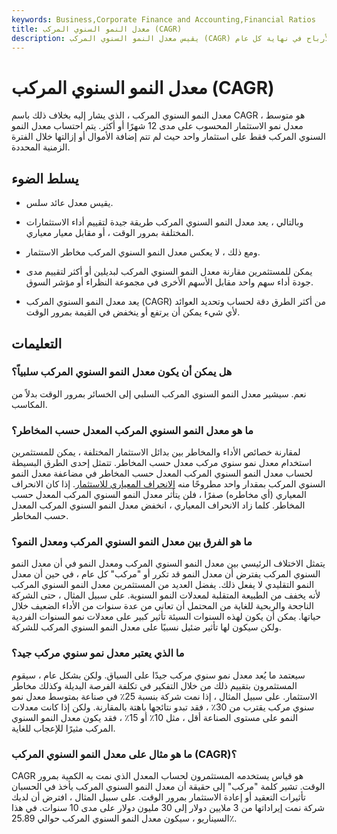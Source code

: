 ```yaml
---
keywords: Business,Corporate Finance and Accounting,Financial Ratios
title: معدل النمو السنوي المركب (CAGR)
description: يقيس معدل النمو السنوي المركب (CAGR) معدل النمو السنوي للاستثمار على مدى فترة زمنية ، بافتراض إعادة استثمار الأرباح في نهاية كل عام.
---
```


# معدل النمو السنوي المركب (CAGR)
معدل النمو السنوي المركب ، الذي يشار إليه بخلاف ذلك باسم CAGR ، هو متوسط معدل نمو الاستثمار المحسوب على مدى 12 شهرًا أو أكثر. يتم احتساب معدل النمو السنوي المركب فقط على استثمار واحد حيث لم تتم إضافة الأموال أو إزالتها خلال الفترة الزمنية المحددة.

## يسلط الضوء

- يقيس معدل عائد سلس.

- وبالتالي ، يعد معدل النمو السنوي المركب طريقة جيدة لتقييم أداء الاستثمارات المختلفة بمرور الوقت ، أو مقابل معيار معياري.

- ومع ذلك ، لا يعكس معدل النمو السنوي المركب مخاطر الاستثمار.

- يمكن للمستثمرين مقارنة معدل النمو السنوي المركب لبديلين أو أكثر لتقييم مدى جودة أداء سهم واحد مقابل الأسهم الأخرى في مجموعة النظراء أو مؤشر السوق.

- يعد معدل النمو السنوي المركب (CAGR) من أكثر الطرق دقة لحساب وتحديد العوائد لأي شيء يمكن أن يرتفع أو ينخفض في القيمة بمرور الوقت.

## التعليمات

### هل يمكن أن يكون معدل النمو السنوي المركب سلبياً؟

نعم. سيشير معدل النمو السنوي المركب السلبي إلى الخسائر بمرور الوقت بدلاً من المكاسب.

### ما هو معدل النمو السنوي المركب المعدل حسب المخاطر؟

لمقارنة خصائص الأداء والمخاطر بين بدائل الاستثمار المختلفة ، يمكن للمستثمرين استخدام معدل نمو سنوي مركب معدل حسب المخاطر. تتمثل إحدى الطرق البسيطة لحساب معدل النمو السنوي المركب المعدل حسب المخاطر في مضاعفة معدل النمو السنوي المركب بمقدار واحد مطروحًا منه [الانحراف المعياري للاستثمار](/standarddeviation). إذا كان الانحراف المعياري (أي مخاطره) صفرًا ، فلن يتأثر معدل النمو السنوي المركب المعدل حسب المخاطر. كلما زاد الانحراف المعياري ، انخفض معدل النمو السنوي المركب المعدل حسب المخاطر.

### ما هو الفرق بين معدل النمو السنوي المركب ومعدل النمو؟

يتمثل الاختلاف الرئيسي بين معدل النمو السنوي المركب ومعدل النمو في أن معدل النمو السنوي المركب يفترض أن معدل النمو قد تكرر أو "مركب" كل عام ، في حين أن معدل النمو التقليدي لا يفعل ذلك. يفضل العديد من المستثمرين معدل النمو السنوي المركب لأنه يخفف من الطبيعة المتقلبة لمعدلات النمو السنوية. على سبيل المثال ، حتى الشركة الناجحة والربحية للغاية من المحتمل أن تعاني من عدة سنوات من الأداء الضعيف خلال حياتها. يمكن أن يكون لهذه السنوات السيئة تأثير كبير على معدلات نمو السنوات الفردية ولكن سيكون لها تأثير ضئيل نسبيًا على معدل النمو السنوي المركب للشركة.

### ما الذي يعتبر معدل نمو سنوي مركب جيد؟

سيعتمد ما يُعد معدل نمو سنوي مركب جيدًا على السياق. ولكن بشكل عام ، سيقوم المستثمرون بتقييم ذلك من خلال التفكير في تكلفة الفرصة البديلة وكذلك مخاطر الاستثمار. على سبيل المثال ، إذا نمت شركة بنسبة 25٪ في صناعة بمتوسط معدل نمو سنوي مركب يقترب من 30٪ ، فقد تبدو نتائجها باهتة بالمقارنة. ولكن إذا كانت معدلات النمو على مستوى الصناعة أقل ، مثل 10٪ أو 15٪ ، فقد يكون معدل النمو السنوي المركب مثيرًا للإعجاب للغاية.

### ما هو مثال على معدل النمو السنوي المركب (CAGR)؟

CAGR هو قياس يستخدمه المستثمرون لحساب المعدل الذي نمت به الكمية بمرور الوقت. تشير كلمة "مركب" إلى حقيقة أن معدل النمو السنوي المركب يأخذ في الحسبان تأثيرات التعقيد أو إعادة الاستثمار بمرور الوقت. على سبيل المثال ، افترض أن لديك شركة نمت إيراداتها من 3 ملايين دولار إلى 30 مليون دولار على مدى 10 سنوات. في هذا السيناريو ، سيكون معدل النمو السنوي المركب حوالي 25.89٪.

